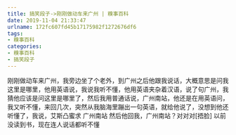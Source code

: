 ```yaml
---
title: 搞笑段子->刚刚做动车来广州 | 糗事百科
date: 2019-11-04 21:33:47
urlname: 172fc607fd45b17175982f1272676df6
tags: 
- 糗事百科
categories:
- 糗事百科
- 搞笑段子
---
```

刚刚做动车来广州，我旁边坐了个老外，到广州之后他跟我说话，大概意思是问我这里是哪里，他用英语说，我说我听不懂，他用英语夹杂着汉语，说了句广州，我猜他应该是问这里是哪里了，然后我用普通话说，广州南站，他还是在用英语问，我又听不懂，来回几次，突然从我脑海里蹦出一句英语，就给他说了，没想到他还听懂了，我说，艾斯凸蜜求   广州南站   然后他回我，广州南站？对对对[捂脸]   以前没读到书，现在连人说话都听不懂


